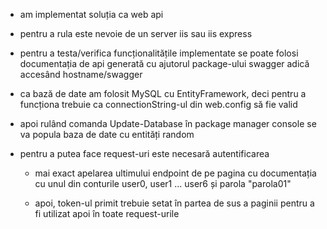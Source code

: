 

- am implementat soluția ca web api
- pentru a rula este nevoie de un server iis sau iis express
- pentru a testa/verifica funcționalitățile implementate se poate folosi documentația de api generată cu ajutorul package-ului swagger
	adică accesând hostname/swagger 

- ca bază de date am folosit MySQL cu EntityFramework, deci pentru a funcționa trebuie ca connectionString-ul din web.config să fie valid
- apoi rulând comanda Update-Database în package manager console se va popula baza de date cu entități random

- pentru a putea face request-uri este necesară autentificarea
	- mai exact apelarea ultimului endpoint de pe pagina cu documentația cu unul din conturile user0, user1 ... user6 și parola "parola01"

	- apoi, token-ul primit trebuie setat în partea de sus a paginii pentru a fi utilizat apoi în toate request-urile